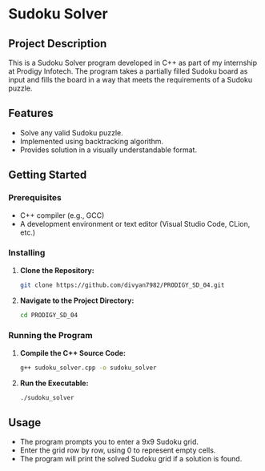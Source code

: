 # Sudoku Solver

## Project Description

This is a Sudoku Solver program developed in C++ as part of my internship at Prodigy Infotech. The program takes a partially filled Sudoku board as input and fills the board in a way that meets the requirements of a Sudoku puzzle.

## Features

- Solve any valid Sudoku puzzle.
- Implemented using backtracking algorithm.
- Provides solution in a visually understandable format.

## Getting Started

### Prerequisites

- C++ compiler (e.g., GCC)
- A development environment or text editor (Visual Studio Code, CLion, etc.)

### Installing

1. **Clone the Repository:**

    ```bash
    git clone https://github.com/divyan7982/PRODIGY_SD_04.git
    ```

2. **Navigate to the Project Directory:**

    ```bash
    cd PRODIGY_SD_04
    ```

### Running the Program

1. **Compile the C++ Source Code:**

    ```bash
    g++ sudoku_solver.cpp -o sudoku_solver
    ```

2. **Run the Executable:**

    ```bash
    ./sudoku_solver
    ```

## Usage

- The program prompts you to enter a 9x9 Sudoku grid.
- Enter the grid row by row, using 0 to represent empty cells.
- The program will print the solved Sudoku grid if a solution is found.
